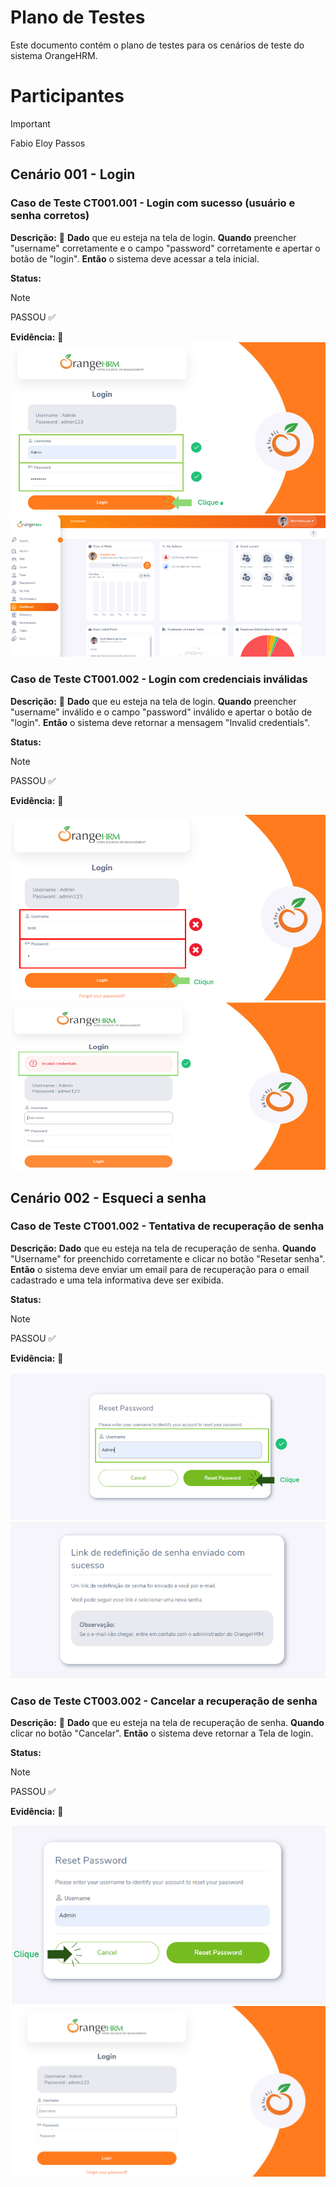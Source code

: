 # Plano de Testes

Este documento contém o plano de testes para os cenários de teste do sistema OrangeHRM.

# Participantes


> [!IMPORTANT]
> Fabio Eloy Passos 


## Cenário 001 - Login

### Caso de Teste CT001.001 - Login com sucesso (usuário e senha corretos)

**Descrição:** 📃
**Dado** que eu esteja na tela de login. **Quando** preencher "username" corretamente e o campo "password" corretamente e apertar o botão de "login". **Então** o sistema deve acessar a tela inicial.

**Status:** 

> [!NOTE]
> PASSOU ✅

**Evidência:** 📸
![Imagem login](./Caso%20de%20Testes/img/login.png)
![Imagem dashbord apos login](./Caso%20de%20Testes/img/Dashbord.png)


### Caso de Teste CT001.002 - Login com credenciais inválidas

**Descrição:** 📃
**Dado** que eu esteja na tela de login. **Quando** preencher "username" inválido e o campo "password" inválido e apertar o botão de "login". **Então** o sistema deve retornar a mensagem "Invalid credentials".

**Status:** 

> [!NOTE]
> PASSOU ✅

**Evidência:** 📸

![Login invalido](./Caso%20de%20Testes/img/loginInvalida.png)
![mensagem de alerta](./Caso%20de%20Testes/img/image.png)

## Cenário 002 - Esqueci a senha

### Caso de Teste CT001.002 - Tentativa de recuperação de senha

**Descrição:**
**Dado** que eu esteja na tela de recuperação de senha. **Quando** "Username" for preenchido corretamente e clicar no botão "Resetar senha". **Então** o sistema deve enviar um email para de recuperação para o email cadastrado e uma tela informativa deve ser exibida.

**Status:** 

> [!NOTE]
> PASSOU ✅

**Evidência:** 📸

![Resetar senha](./Caso%20de%20Testes/img/resetar.png)
![Tela informativa](./Caso%20de%20Testes/img/info.png)

### Caso de Teste CT003.002 - Cancelar a recuperação de senha

**Descrição:** 📃
**Dado** que eu esteja na tela de recuperação de senha. **Quando** clicar no botão "Cancelar". **Então** o sistema deve retornar a Tela de login.

**Status:** 

> [!NOTE]
> PASSOU ✅

**Evidência:** 📸

![Login cancelado](./Caso%20de%20Testes/img/cancel.png)
![tela login](./Caso%20de%20Testes/img/telaLogin.png)